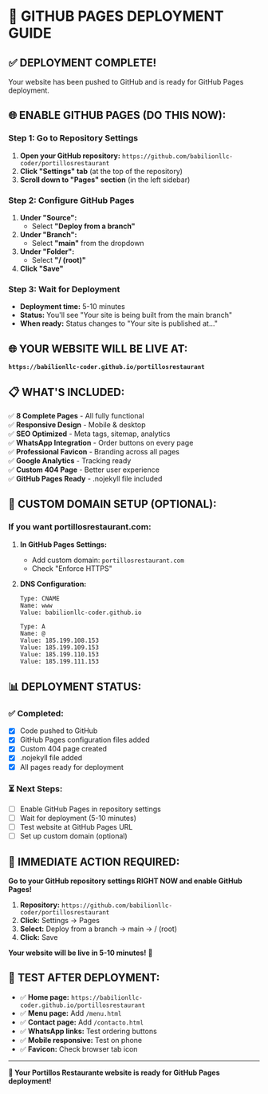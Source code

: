 # 🚀 GITHUB PAGES DEPLOYMENT GUIDE

## **✅ DEPLOYMENT COMPLETE!**

Your website has been pushed to GitHub and is ready for GitHub Pages deployment.

## **🌐 ENABLE GITHUB PAGES (DO THIS NOW):**

### **Step 1: Go to Repository Settings**
1. **Open your GitHub repository:** `https://github.com/babilionllc-coder/portillosrestaurant`
2. **Click "Settings" tab** (at the top of the repository)
3. **Scroll down to "Pages" section** (in the left sidebar)

### **Step 2: Configure GitHub Pages**
1. **Under "Source":**
   - Select **"Deploy from a branch"**
2. **Under "Branch":**
   - Select **"main"** from the dropdown
3. **Under "Folder":**
   - Select **"/ (root)"**
4. **Click "Save"**

### **Step 3: Wait for Deployment**
- **Deployment time:** 5-10 minutes
- **Status:** You'll see "Your site is being built from the main branch"
- **When ready:** Status changes to "Your site is published at..."

## **🌐 YOUR WEBSITE WILL BE LIVE AT:**

**`https://babilionllc-coder.github.io/portillosrestaurant`**

## **📋 WHAT'S INCLUDED:**

✅ **8 Complete Pages** - All fully functional  
✅ **Responsive Design** - Mobile & desktop  
✅ **SEO Optimized** - Meta tags, sitemap, analytics  
✅ **WhatsApp Integration** - Order buttons on every page  
✅ **Professional Favicon** - Branding across all pages  
✅ **Google Analytics** - Tracking ready  
✅ **Custom 404 Page** - Better user experience  
✅ **GitHub Pages Ready** - .nojekyll file included  

## **🔧 CUSTOM DOMAIN SETUP (OPTIONAL):**

### **If you want portillosrestaurant.com:**

1. **In GitHub Pages Settings:**
   - Add custom domain: `portillosrestaurant.com`
   - Check "Enforce HTTPS"

2. **DNS Configuration:**
   ```
   Type: CNAME
   Name: www
   Value: babilionllc-coder.github.io
   
   Type: A
   Name: @
   Value: 185.199.108.153
   Value: 185.199.109.153
   Value: 185.199.110.153
   Value: 185.199.111.153
   ```

## **📊 DEPLOYMENT STATUS:**

### **✅ Completed:**
- [x] Code pushed to GitHub
- [x] GitHub Pages configuration files added
- [x] Custom 404 page created
- [x] .nojekyll file added
- [x] All pages ready for deployment

### **⏳ Next Steps:**
- [ ] Enable GitHub Pages in repository settings
- [ ] Wait for deployment (5-10 minutes)
- [ ] Test website at GitHub Pages URL
- [ ] Set up custom domain (optional)

## **🎯 IMMEDIATE ACTION REQUIRED:**

**Go to your GitHub repository settings RIGHT NOW and enable GitHub Pages!**

1. **Repository:** `https://github.com/babilionllc-coder/portillosrestaurant`
2. **Click:** Settings → Pages
3. **Select:** Deploy from a branch → main → / (root)
4. **Click:** Save

**Your website will be live in 5-10 minutes!** 🎉

## **📱 TEST AFTER DEPLOYMENT:**

- ✅ **Home page:** `https://babilionllc-coder.github.io/portillosrestaurant`
- ✅ **Menu page:** Add `/menu.html`
- ✅ **Contact page:** Add `/contacto.html`
- ✅ **WhatsApp links:** Test ordering buttons
- ✅ **Mobile responsive:** Test on phone
- ✅ **Favicon:** Check browser tab icon

---

**🚀 Your Portillos Restaurante website is ready for GitHub Pages deployment!**

